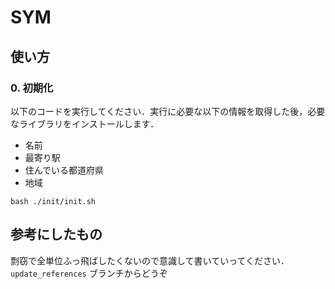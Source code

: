 # SYM

## 使い方

### 0. 初期化

以下のコードを実行してください．実行に必要な以下の情報を取得した後，必要なライブラリをインストールします．

- 名前
- 最寄り駅
- 住んでいる都道府県
- 地域

```[bash]
bash ./init/init.sh
```

## 参考にしたもの

剽窃で全単位ふっ飛ばしたくないので意識して書いていってください．`update_references` ブランチからどうぞ
